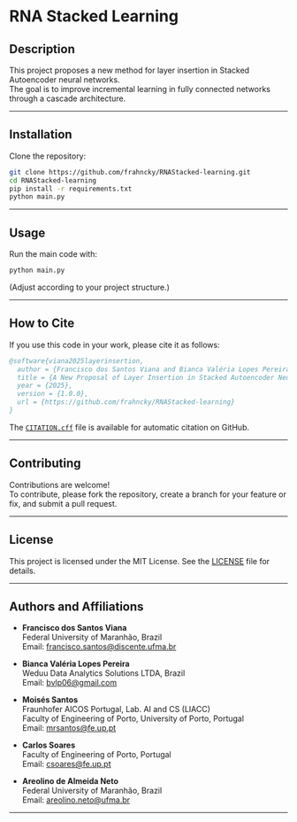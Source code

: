 # RNA Stacked Learning

## Description

This project proposes a new method for layer insertion in Stacked Autoencoder neural networks.  
The goal is to improve incremental learning in fully connected networks through a cascade architecture.

---

## Installation

Clone the repository:

```bash
git clone https://github.com/frahncky/RNAStacked-learning.git
cd RNAStacked-learning
pip install -r requirements.txt
python main.py
```

---

## Usage

Run the main code with:

```bash
python main.py
```

(Adjust according to your project structure.)

---

## How to Cite

If you use this code in your work, please cite it as follows:

```bibtex
@software{viana2025layerinsertion,
  author = {Francisco dos Santos Viana and Bianca Valéria Lopes Pereira and Moisés Santos and Carlos Soares and Areolino de Almeida Neto},
  title = {A New Proposal of Layer Insertion in Stacked Autoencoder Neural Networks},
  year = {2025},
  version = {1.0.0},
  url = {https://github.com/frahncky/RNAStacked-learning}
}
```

The [`CITATION.cff`](./CITATION.cff) file is available for automatic citation on GitHub.

---

## Contributing

Contributions are welcome!  
To contribute, please fork the repository, create a branch for your feature or fix, and submit a pull request.

---

## License

This project is licensed under the MIT License. See the [LICENSE](./LICENSE) file for details.

---

## Authors and Affiliations

- **Francisco dos Santos Viana**  
  Federal University of Maranhão, Brazil  
  Email: francisco.santos@discente.ufma.br

- **Bianca Valéria Lopes Pereira**  
  Weduu Data Analytics Solutions LTDA, Brazil  
  Email: bvlp06@gmail.com

- **Moisés Santos**  
  Fraunhofer AICOS Portugal, Lab. AI and CS (LIACC)  
  Faculty of Engineering of Porto, University of Porto, Portugal  
  Email: mrsantos@fe.up.pt

- **Carlos Soares**  
  Faculty of Engineering of Porto, Portugal  
  Email: csoares@fe.up.pt

- **Areolino de Almeida Neto**  
  Federal University of Maranhão, Brazil  
  Email: areolino.neto@ufma.br

---



